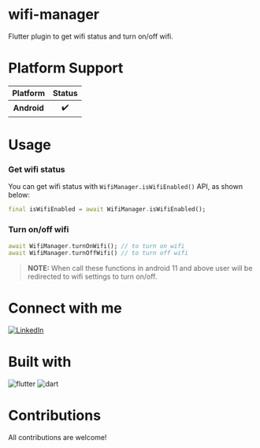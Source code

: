 # wifi-manager

Flutter plugin to get wifi status and turn on/off wifi.

# Platform Support

|  Platform   | Status |
| :---------: | :----: |
| **Android** |   ✔️   |

# Usage

### Get wifi status

You can get wifi status with `WifiManager.isWifiEnabled()` API, as shown below:

```dart
final isWifiEnabled = await WifiManager.isWifiEnabled();
```

### Turn on/off wifi

```dart
await WifiManager.turnOnWifi(); // to turn on wifi
await WifiManager.turnOffWifi() // to turn off wifi
```

> **NOTE:** When call these functions in android 11 and above user will be redirected to wifi settings to turn on/off.

# Connect with me

[![LinkedIn](https://img.shields.io/badge/LinkedIn-0077B5?style=for-the-badge&logo=linkedin&logoColor=white)](https://www.linkedin.com/in/ali-deeb-62b1561a5)

# Built with

![flutter](https://github.com/AliDeeb/fancy-stepper/assets/47333501/c3895a2d-5975-495e-9af5-11bd37d70edc) ![dart](https://github.com/AliDeeb/fancy-stepper/assets/47333501/12682adf-fa0c-4924-bc8d-af3aa8d3df58)

# Contributions

All contributions are welcome!
